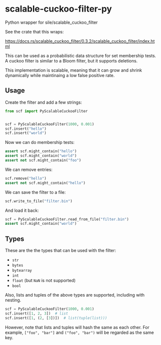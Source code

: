 # scalable-cuckoo-filter-py
Python wrapper for sile/scalable_cuckoo_filter

See the crate that this wraps:

https://docs.rs/scalable_cuckoo_filter/0.3.2/scalable_cuckoo_filter/index.html

This can be used as a probabilistic data structure for set membership tests. 
A cuckoo filter is similar to a Bloom filter, but it supports deletions.

This implementation is scalable, meaning that it can grow and shrink 
dynamically while maintinaing a low false positive rate.

## Usage

Create the filter and add a few strings:

```python
from scf import PyScalableCuckooFilter


scf = PyScalableCuckooFilter(1000, 0.001)
scf.insert("hello")
scf.insert("world")
```

Now we can do membership tests:

```python
assert scf.might_contain("hello")
assert scf.might_contain("world")
assert not scf.might_contain("foo")
```

We can remove entries:

```python 
scf.remove("hello")
assert not scf.might_contain("hello")
```

We can save the filter to a file:

```python 
scf.write_to_file("filter.bin")
```

And load it back:

```python 
scf = PyScalableCuckooFilter.read_from_file("filter.bin")
assert scf.might_contain("world")
```

## Types

These are the the types that can be used with the filter:
- `str`
- `bytes`
- `bytearray`
- `int`
- `float` (but `NaN` is not supported)
- `bool`

Also, lists and tuples of the above types are supported, including with nesting.

```python
scf = PyScalableCuckooFilter(1000, 0.001)
scf.insert([1, 2, 3])  # list
scf.insert([1, (2, [3])])  # list(tuple(list)))
```

However, note that lists and tuples will hash the same as each other. For example, 
`["foo", "bar"]` and `("foo", "bar")` will be regarded as the same key.
